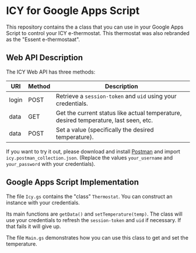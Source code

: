 ICY for Google Apps Script
==========================

This repository contains the a class that you can use in your Google Apps Script to control your ICY e-thermostat.
This thermostat was also rebranded as the "Essent e-thermostaat".

Web API Description
-------------------

The ICY Web API has three methods:

| URI   | Method | Description                                                                          |
|-------|--------|--------------------------------------------------------------------------------------|
| login | POST   | Retrieve a `session-token` and `uid` using your credentials.                         |
| data  | GET    | Get the current status like actual temperature, desired temperature, last seen, etc. |
| data  | POST   | Set a value (specifically the desired temperature).                                  |

If you want to try it out, please download and install [Postman](https://www.getpostman.com/) and import `icy.postman_collection.json`.
(Replace the values `your_username` and `your_password` with your credentials).

Google Apps Script Implementation
---------------------------------

The file `Icy.gs` contains the "class" `Thermostat`.
You can construct an instance with your credentials.

Its main functions are `getData()` and `setTemperature(temp)`.
The class will use your credentials to refresh the `session-token` and `uid` if necessary.
If that fails it will give up.

The file `Main.gs` demonstrates how you can use this class to get and set the temperature.
